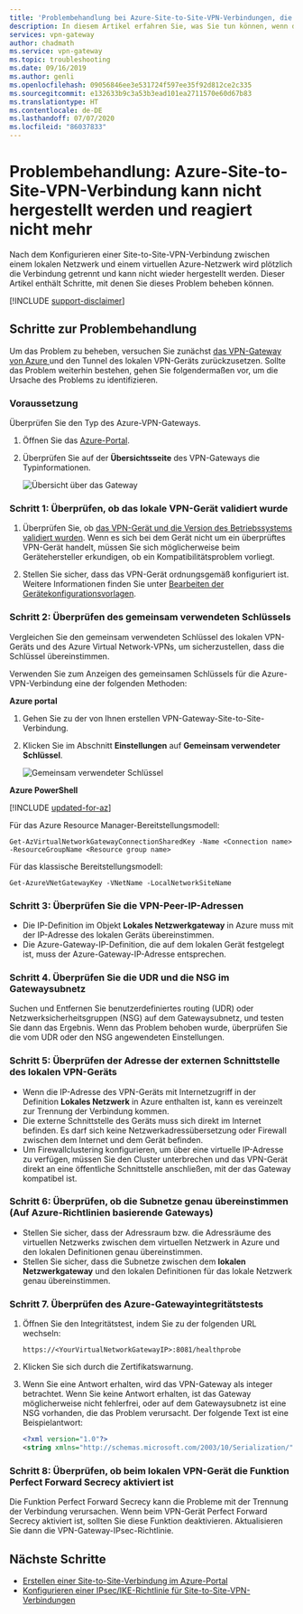 ```yaml
---
title: 'Problembehandlung bei Azure-Site-to-Site-VPN-Verbindungen, die nicht hergestellt werden können titleSuffix: Azure VPN Gateway'
description: In diesem Artikel erfahren Sie, was Sie tun können, wenn die Site-to-Site-VPN-Verbindung plötzlich getrennt wird und nicht mehr hergestellt werden kann.
services: vpn-gateway
author: chadmath
ms.service: vpn-gateway
ms.topic: troubleshooting
ms.date: 09/16/2019
ms.author: genli
ms.openlocfilehash: 09056846ee3e531724f597ee35f92d812ce2c335
ms.sourcegitcommit: e132633b9c3a53b3ead101ea2711570e60d67b83
ms.translationtype: HT
ms.contentlocale: de-DE
ms.lasthandoff: 07/07/2020
ms.locfileid: "86037833"
---
```

# <a name="troubleshooting-an-azure-site-to-site-vpn-connection-cannot-connect-and-stops-working"></a>Problembehandlung: Azure-Site-to-Site-VPN-Verbindung kann nicht hergestellt werden und reagiert nicht mehr

Nach dem Konfigurieren einer Site-to-Site-VPN-Verbindung zwischen einem lokalen Netzwerk und einem virtuellen Azure-Netzwerk wird plötzlich die Verbindung getrennt und kann nicht wieder hergestellt werden. Dieser Artikel enthält Schritte, mit denen Sie dieses Problem beheben können. 

[!INCLUDE [support-disclaimer](../../includes/support-disclaimer.md)]

## <a name="troubleshooting-steps"></a>Schritte zur Problembehandlung

Um das Problem zu beheben, versuchen Sie zunächst [das VPN-Gateway von Azure ](vpn-gateway-resetgw-classic.md) und den Tunnel des lokalen VPN-Geräts zurückzusetzen. Sollte das Problem weiterhin bestehen, gehen Sie folgendermaßen vor, um die Ursache des Problems zu identifizieren.

### <a name="prerequisite-step"></a>Voraussetzung

Überprüfen Sie den Typ des Azure-VPN-Gateways.

1. Öffnen Sie das [Azure-Portal](https://portal.azure.com).

2. Überprüfen Sie auf der **Übersichtsseite** des VPN-Gateways die Typinformationen.
    
    ![Übersicht über das Gateway](media/vpn-gateway-troubleshoot-site-to-site-cannot-connect/gatewayoverview.png)

### <a name="step-1-check-whether-the-on-premises-vpn-device-is-validated"></a>Schritt 1: Überprüfen, ob das lokale VPN-Gerät validiert wurde

1. Überprüfen Sie, ob [das VPN-Gerät und die Version des Betriebssystems validiert wurden](vpn-gateway-about-vpn-devices.md#devicetable). Wenn es sich bei dem Gerät nicht um ein überprüftes VPN-Gerät handelt, müssen Sie sich möglicherweise beim Gerätehersteller erkundigen, ob ein Kompatibilitätsproblem vorliegt.

2. Stellen Sie sicher, dass das VPN-Gerät ordnungsgemäß konfiguriert ist. Weitere Informationen finden Sie unter [Bearbeiten der Gerätekonfigurationsvorlagen](vpn-gateway-about-vpn-devices.md#editing).

### <a name="step-2-verify-the-shared-key"></a>Schritt 2: Überprüfen des gemeinsam verwendeten Schlüssels

Vergleichen Sie den gemeinsam verwendeten Schlüssel des lokalen VPN-Geräts und des Azure Virtual Network-VPNs, um sicherzustellen, dass die Schlüssel übereinstimmen. 

Verwenden Sie zum Anzeigen des gemeinsamen Schlüssels für die Azure-VPN-Verbindung eine der folgenden Methoden:

**Azure portal**

1. Gehen Sie zu der von Ihnen erstellen VPN-Gateway-Site-to-Site-Verbindung.

2. Klicken Sie im Abschnitt **Einstellungen** auf **Gemeinsam verwendeter Schlüssel**.
    
    ![Gemeinsam verwendeter Schlüssel](media/vpn-gateway-troubleshoot-site-to-site-cannot-connect/sharedkey.png)

**Azure PowerShell**

[!INCLUDE [updated-for-az](../../includes/updated-for-az.md)]

Für das Azure Resource Manager-Bereitstellungsmodell:

```azurepowershell
Get-AzVirtualNetworkGatewayConnectionSharedKey -Name <Connection name> -ResourceGroupName <Resource group name>
```

Für das klassische Bereitstellungsmodell:

```azurepowershell
Get-AzureVNetGatewayKey -VNetName -LocalNetworkSiteName
```

### <a name="step-3-verify-the-vpn-peer-ips"></a>Schritt 3: Überprüfen Sie die VPN-Peer-IP-Adressen

-   Die IP-Definition im Objekt **Lokales Netzwerkgateway** in Azure muss mit der IP-Adresse des lokalen Geräts übereinstimmen.
-   Die Azure-Gateway-IP-Definition, die auf dem lokalen Gerät festgelegt ist, muss der Azure-Gateway-IP-Adresse entsprechen.

### <a name="step-4-check-udr-and-nsgs-on-the-gateway-subnet"></a>Schritt 4. Überprüfen Sie die UDR und die NSG im Gatewaysubnetz

Suchen und Entfernen Sie benutzerdefiniertes routing (UDR) oder Netzwerksicherheitsgruppen (NSG) auf dem Gatewaysubnetz, und testen Sie dann das Ergebnis. Wenn das Problem behoben wurde, überprüfen Sie die vom UDR oder den NSG angewendeten Einstellungen.

### <a name="step-5-check-the-on-premises-vpn-device-external-interface-address"></a>Schritt 5: Überprüfen der Adresse der externen Schnittstelle des lokalen VPN-Geräts

- Wenn die IP-Adresse des VPN-Geräts mit Internetzugriff in der Definition **Lokales Netzwerk** in Azure enthalten ist, kann es vereinzelt zur Trennung der Verbindung kommen.
- Die externe Schnittstelle des Geräts muss sich direkt im Internet befinden. Es darf sich keine Netzwerkadressübersetzung oder Firewall zwischen dem Internet und dem Gerät befinden.
- Um Firewallclustering konfigurieren, um über eine virtuelle IP-Adresse zu verfügen, müssen Sie den Cluster unterbrechen und das VPN-Gerät direkt an eine öffentliche Schnittstelle anschließen, mit der das Gateway kompatibel ist.

### <a name="step-6-verify-that-the-subnets-match-exactly-azure-policy-based-gateways"></a>Schritt 6: Überprüfen, ob die Subnetze genau übereinstimmen (Auf Azure-Richtlinien basierende Gateways)

-   Stellen Sie sicher, dass der Adressraum bzw. die Adressräume des virtuellen Netzwerks zwischen dem virtuellen Netzwerk in Azure und den lokalen Definitionen genau übereinstimmen.
-   Stellen Sie sicher, dass die Subnetze zwischen dem **lokalen Netzwerkgateway** und den lokalen Definitionen für das lokale Netzwerk genau übereinstimmen.

### <a name="step-7-verify-the-azure-gateway-health-probe"></a>Schritt 7. Überprüfen des Azure-Gatewayintegritätstests

1. Öffnen Sie den Integritätstest, indem Sie zu der folgenden URL wechseln:

    `https://<YourVirtualNetworkGatewayIP>:8081/healthprobe`

2. Klicken Sie sich durch die Zertifikatswarnung.
3. Wenn Sie eine Antwort erhalten, wird das VPN-Gateway als integer betrachtet. Wenn Sie keine Antwort erhalten, ist das Gateway möglicherweise nicht fehlerfrei, oder auf dem Gatewaysubnetz ist eine NSG vorhanden, die das Problem verursacht. Der folgende Text ist eine Beispielantwort:

    ```xml
    <?xml version="1.0"?>
    <string xmlns="http://schemas.microsoft.com/2003/10/Serialization/">Primary Instance: GatewayTenantWorker_IN_1 GatewayTenantVersion: 14.7.24.6</string>
    ```

### <a name="step-8-check-whether-the-on-premises-vpn-device-has-the-perfect-forward-secrecy-feature-enabled"></a>Schritt 8: Überprüfen, ob beim lokalen VPN-Gerät die Funktion Perfect Forward Secrecy aktiviert ist

Die Funktion Perfect Forward Secrecy kann die Probleme mit der Trennung der Verbindung verursachen. Wenn beim VPN-Gerät Perfect Forward Secrecy aktiviert ist, sollten Sie diese Funktion deaktivieren. Aktualisieren Sie dann die VPN-Gateway-IPsec-Richtlinie.

## <a name="next-steps"></a>Nächste Schritte

-   [Erstellen einer Site-to-Site-Verbindung im Azure-Portal](vpn-gateway-howto-site-to-site-resource-manager-portal.md)
-   [Konfigurieren einer IPsec/IKE-Richtlinie für Site-to-Site-VPN-Verbindungen](vpn-gateway-ipsecikepolicy-rm-powershell.md)
